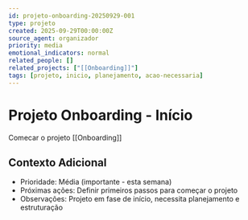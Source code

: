 ```yaml
---
id: projeto-onboarding-20250929-001
type: projeto
created: 2025-09-29T00:00:00Z
source_agent: organizador
priority: media
emotional_indicators: normal
related_people: []
related_projects: ["[[Onboarding]]"]
tags: [projeto, inicio, planejamento, acao-necessaria]
---
```


# Projeto Onboarding - Início

Comecar o projeto [[Onboarding]]

## Contexto Adicional
- Prioridade: Média (importante - esta semana)
- Próximas ações: Definir primeiros passos para começar o projeto
- Observações: Projeto em fase de início, necessita planejamento e estruturação